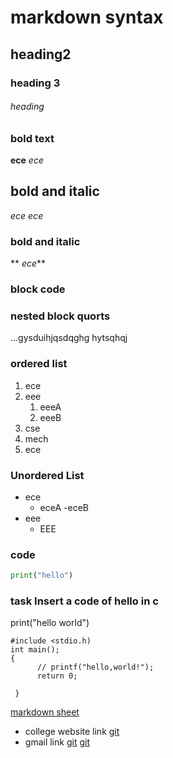 # markdown syntax
## heading2
### heading 3
######  heading 
### bold text
**ece**
_ece_
## bold and italic
*ece*
_ece_
### bold and italic
** _ece_**
### block code
### nested block quorts
...gysduihjqsdqghg
hytsqhqj
### ordered list
1. ece
2. eee
   1. eeeA
   2. eeeB
 3. cse
   1. mech
   2. ece
### Unordered List
- ece
   - eceA
   -eceB
- eee
   * EEE
### code
```python
print("hello")
```
### task Insert a code of hello in c
print("hello world")
```
#include <stdio.h)
int main(); 
{
      // printf("hello,world!");
      return 0;
  
 }
 ```
[markdown sheet](https://www.markdownguide.org/cheat-sheet/)
- college website link
[git](https://collegedunia.com/college/14034-krishna-chaitanya-institute-of-technology-and-sciences-kits-prakasam)
- gmail link
[git](https://www.google.com/search?q=gmail+website&rlz=1C1CHBD_enIN875IN876&oq=gmail&aqs=chrome.1.69i57j0i67j0j0i433l3j0l2.3310j0j15&sourceid=chrome&ie=UTF-8#)
[git](https://www.google.com/search?q=git&rlz=1C1CHBD_enIN875IN876&oq=git&aqs=chrome..69i57j35i39j69i59l2j0i20i131i263i433j0i67j46i433j0i131i433.16208j0j15&sourceid=chrome&ie=UTF-8#)
